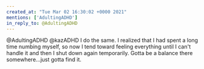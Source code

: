 ```yaml
---
created_at: "Tue Mar 02 16:30:02 +0000 2021"
mentions: ['AdultingADHD']
in_reply_to: @AdultingADHD
---
```


@AdultingADHD @kazADHD I do the same. I realized that I had spent a long time numbing myself, so now I tend toward feeling everything until I can't handle it and then I shut down again temporarily. Gotta be a balance there somewhere...just gotta find it.